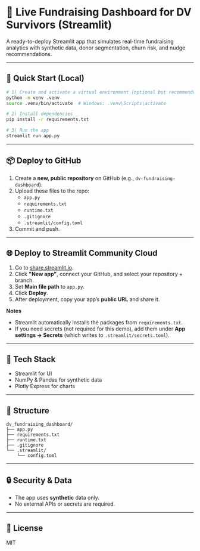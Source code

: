 # 💜 Live Fundraising Dashboard for DV Survivors (Streamlit)

A ready-to-deploy Streamlit app that simulates real-time fundraising analytics with synthetic data, donor segmentation, churn risk, and nudge recommendations.

---

## 🚀 Quick Start (Local)

```bash
# 1) Create and activate a virtual environment (optional but recommended)
python -m venv .venv
source .venv/bin/activate  # Windows: .venv\Scripts\activate

# 2) Install dependencies
pip install -r requirements.txt

# 3) Run the app
streamlit run app.py
```

---

## 📦 Deploy to GitHub

1. Create a **new, public repository** on GitHub (e.g., `dv-fundraising-dashboard`).
2. Upload these files to the repo:
   - `app.py`
   - `requirements.txt`
   - `runtime.txt`
   - `.gitignore`
   - `.streamlit/config.toml`
3. Commit and push.

---

## 🌐 Deploy to Streamlit Community Cloud

1. Go to [share.streamlit.io](https://share.streamlit.io/).
2. Click **"New app"**, connect your GitHub, and select your repository + branch.
3. Set **Main file path** to `app.py`.
4. Click **Deploy**.
5. After deployment, copy your app’s **public URL** and share it.

**Notes**
- Streamlit automatically installs the packages from `requirements.txt`.
- If you need secrets (not required for this demo), add them under **App settings → Secrets** (which writes to `.streamlit/secrets.toml`).

---

## 🧰 Tech Stack

- Streamlit for UI
- NumPy & Pandas for synthetic data
- Plotly Express for charts

---

## 📝 Structure

```text
dv_fundraising_dashboard/
├── app.py
├── requirements.txt
├── runtime.txt
├── .gitignore
└── .streamlit/
    └── config.toml
```

---

## 🔒 Security & Data

- The app uses **synthetic** data only.
- No external APIs or secrets are required.

---

## 📄 License

MIT